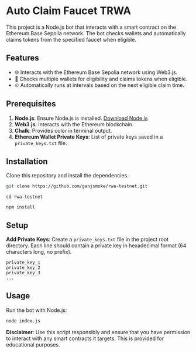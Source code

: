 # Auto Claim Faucet TRWA

This project is a Node.js bot that interacts with a smart contract on the Ethereum Base Sepolia network. The bot checks wallets and automatically claims tokens from the specified faucet when eligible. 

## Features

- 🌐 Interacts with the Ethereum Base Sepolia network using Web3.js.
- 🔄 Checks multiple wallets for eligibility and claims tokens when eligible.
- ⏲ Automatically runs at intervals based on the next eligible claim time.

## Prerequisites

1. **Node.js**: Ensure Node.js is installed. [Download Node.js](https://nodejs.org)
2. **Web3.js**: Interacts with the Ethereum blockchain.
3. **Chalk**: Provides color in terminal output.
4. **Ethereum Wallet Private Keys**: List of private keys saved in a `private_keys.txt` file.

## Installation

Clone this repository and install the dependencies.

```bash
git clone https://github.com/ganjsmoke/rwa-testnet.git
```
```
cd rwa-testnet
```
```
npm install
```

## Setup

**Add Private Keys**: Create a `private_keys.txt` file in the project root directory. Each line should contain a private key in hexadecimal format (64 characters long, no prefix).
   
   ```
   private_key_1
   private_key_2
   private_key_3
   ...
   ```

## Usage

Run the bot with Node.js:

```bash
node index.js
```


**Disclaimer**: Use this script responsibly and ensure that you have permission to interact with any smart contracts it targets. This is provided for educational purposes.
